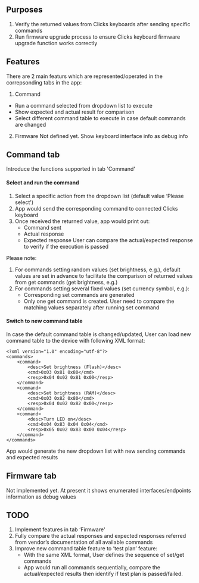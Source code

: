 ## Purposes

1. Verify the returned values from Clicks keyboards after sending specific
   commands
2. Run firmware upgrade process to ensure Clicks keyboard firmware upgrade
   function works correctly

## Features

There are 2 main featurs which are represented/operated in the correpsonding tabs in the app:
1. Command 
  * Run a command selected from dropdown list to execute
  * Show expected and actual result for comparison
  * Select different command table to execute in case default commands are changed

2. Firmware
   Not defined yet. Show keyboard interface info as debug info

## Command tab 

Introduce the functions supported in tab 'Command'

#### Select and run the command

1. Select a specific action from the dropdown list (default value ‘Please select')
2. App would send the corresponding command to connected Clicks keyboard
3. Once received the returned value, app would print out:
   - Command sent
   - Actual response
   - Expected response
   User can compare the actual/expected response to verify if the execution is passed

Please note:
1. For commands setting random values (set brightness, e.g.), default values are set in advance to facilitate the comparison of returned values from get commands (get brightness, e.g.) 
2. For commands setting several fixed values (set currency symbol, e.g.):
   - Corresponding set commands are generated
   - Only one get command is created. User need to compare the matching values separately after running set command

#### Switch to new command table

In case the default command table is changed/updated, User can load new command table to the device with following XML format:
```
<?xml version="1.0" encoding="utf-8"?>
<commands>
    <command>
        <desc>Set brightness (Flash)</desc>
        <cmd>0x03 0x81 0x80</cmd>
        <resp>0x04 0x02 0x81 0x00</resp>
    </command>
    <command>
        <desc>Set brightness (RAM)</desc>
        <cmd>0x03 0x82 0x80</cmd>
        <resp>0x04 0x02 0x82 0x00</resp>
    </command>
    <command>
        <desc>Turn LED on</desc>
        <cmd>0x04 0x83 0x04 0x04</cmd>
        <resp>0x05 0x02 0x83 0x00 0x04</resp>
    </command>
</commands>
```
App would generate the new dropdown list with new sending commands and expected results

## Firmware tab

Not implemented yet. At present it shows enumerated interfaces/endpoints information as debug values

## TODO

1. Implement features in tab ‘Firmware'
2. Fully compare the actual responses and expected responses referred from vendor’s documentation of all available commands
3. Improve new command table feature to ’test plan’ feature:
   - With the same XML format, User defines the sequence of set/get commands
   - App would run all commands sequentially, compare the actual/expected results then identify if test plan is passed/failed.